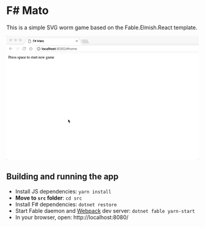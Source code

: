 # F# Mato

This is a simple SVG worm game based on the Fable.Elmish.React template.

![mato in action](https://github.com/tatut/matofs/raw/master/mato.gif)

## Building and running the app

* Install JS dependencies: `yarn install`
* **Move to `src` folder**: `cd src`
* Install F# dependencies: `dotnet restore`
* Start Fable daemon and [Webpack](https://webpack.js.org/) dev server: `dotnet fable yarn-start`
* In your browser, open: http://localhost:8080/

